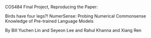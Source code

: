 COS484 Final Project, Reproducing the Paper:

Birds have four legs?! NumerSense: Probing Numerical Commonsense Knowledge of Pre-trained Language Models

By Bill Yuchen Lin and Seyeon Lee and Rahul Khanna and Xiang Ren